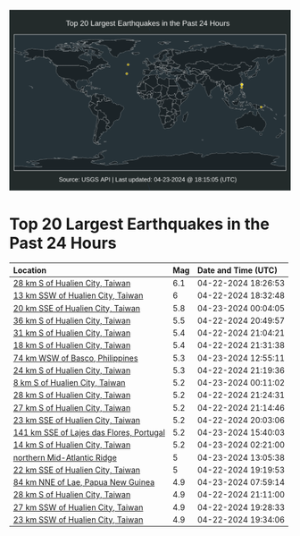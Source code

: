 ![Map](./map.png)

# Top 20 Largest Earthquakes in the Past 24 Hours

| Location | Mag | Date and Time (UTC) |
|:---|:---|:---|
| [28 km S of Hualien City, Taiwan](https://earthquake.usgs.gov/earthquakes/eventpage/us6000mt0r) | 6.1 | 04-22-2024 18:26:53 |
| [13 km SSW of Hualien City, Taiwan](https://earthquake.usgs.gov/earthquakes/eventpage/us6000mt0s) | 6 | 04-22-2024 18:32:48 |
| [20 km SSE of Hualien City, Taiwan](https://earthquake.usgs.gov/earthquakes/eventpage/us6000mt3f) | 5.8 | 04-23-2024 00:04:05 |
| [36 km S of Hualien City, Taiwan](https://earthquake.usgs.gov/earthquakes/eventpage/us6000mt1n) | 5.5 | 04-22-2024 20:49:57 |
| [31 km S of Hualien City, Taiwan](https://earthquake.usgs.gov/earthquakes/eventpage/us6000mt1q) | 5.4 | 04-22-2024 21:04:21 |
| [18 km S of Hualien City, Taiwan](https://earthquake.usgs.gov/earthquakes/eventpage/us6000mt22) | 5.4 | 04-22-2024 21:31:38 |
| [74 km WSW of Basco, Philippines](https://earthquake.usgs.gov/earthquakes/eventpage/us6000mt6s) | 5.3 | 04-23-2024 12:55:11 |
| [24 km S of Hualien City, Taiwan](https://earthquake.usgs.gov/earthquakes/eventpage/us6000mt1x) | 5.3 | 04-22-2024 21:19:36 |
| [8 km S of Hualien City, Taiwan](https://earthquake.usgs.gov/earthquakes/eventpage/us6000mt3i) | 5.2 | 04-23-2024 00:11:02 |
| [28 km S of Hualien City, Taiwan](https://earthquake.usgs.gov/earthquakes/eventpage/us6000mt21) | 5.2 | 04-22-2024 21:24:31 |
| [27 km S of Hualien City, Taiwan](https://earthquake.usgs.gov/earthquakes/eventpage/us6000mt1u) | 5.2 | 04-22-2024 21:14:46 |
| [23 km SSE of Hualien City, Taiwan](https://earthquake.usgs.gov/earthquakes/eventpage/us6000mt1g) | 5.2 | 04-22-2024 20:03:06 |
| [141 km SSE of Lajes das Flores, Portugal](https://earthquake.usgs.gov/earthquakes/eventpage/us6000mt7i) | 5.2 | 04-23-2024 15:40:03 |
| [14 km S of Hualien City, Taiwan](https://earthquake.usgs.gov/earthquakes/eventpage/us6000mt40) | 5.2 | 04-23-2024 02:21:00 |
| [northern Mid-Atlantic Ridge](https://earthquake.usgs.gov/earthquakes/eventpage/us6000mt6v) | 5 | 04-23-2024 13:05:38 |
| [22 km SSE of Hualien City, Taiwan](https://earthquake.usgs.gov/earthquakes/eventpage/us6000mt18) | 5 | 04-22-2024 19:19:53 |
| [84 km NNE of Lae, Papua New Guinea](https://earthquake.usgs.gov/earthquakes/eventpage/us6000mt5f) | 4.9 | 04-23-2024 07:59:14 |
| [28 km S of Hualien City, Taiwan](https://earthquake.usgs.gov/earthquakes/eventpage/us6000mt1t) | 4.9 | 04-22-2024 21:11:00 |
| [27 km SSW of Hualien City, Taiwan](https://earthquake.usgs.gov/earthquakes/eventpage/us6000mt1a) | 4.9 | 04-22-2024 19:28:33 |
| [23 km SSW of Hualien City, Taiwan](https://earthquake.usgs.gov/earthquakes/eventpage/us6000mt1b) | 4.9 | 04-22-2024 19:34:06 |
